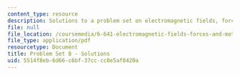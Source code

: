 ```yaml
---
content_type: resource
description: Solutions to a problem set on electromagnetic fields, forces, and motion.
file: null
file_location: /coursemedia/6-641-electromagnetic-fields-forces-and-motion-spring-2005/5514f8eb6d66c6bf37cccc0e5af0420a_05_ps08_sol.pdf
file_type: application/pdf
resourcetype: Document
title: Problem Set 8 - Solutions
uid: 5514f8eb-6d66-c6bf-37cc-cc0e5af0420a
---
```

